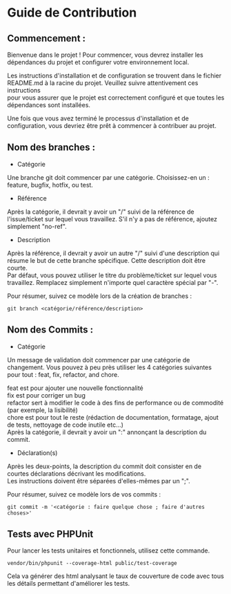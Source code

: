 # Guide de Contribution

## Commencement :

Bienvenue dans le projet ! Pour commencer, vous devrez installer les dépendances du projet et configurer
votre environnement local.

Les instructions d'installation et de configuration se trouvent dans le fichier README.md à la racine du projet.
Veuillez suivre attentivement ces instructions<br/> pour vous assurer que le projet est correctement configuré
et que toutes les dépendances sont installées.

Une fois que vous avez terminé le processus d'installation et de configuration, vous devriez être prêt à commencer
à contribuer au projet.

## Nom des branches :

- Catégorie

Une branche git doit commencer par une catégorie. Choisissez-en un : feature, bugfix, hotfix, ou test.

- Référence

Après la catégorie, il devrait y avoir un "/" suivi de la référence de l'issue/ticket sur lequel vous travaillez.
S'il n'y a pas de référence, ajoutez simplement "no-ref".

- Description

Après la référence, il devrait y avoir un autre "/" suivi d'une description qui résume le but de cette branche
spécifique. Cette description doit être courte.
<br/>Par défaut, vous pouvez utiliser le titre du problème/ticket sur lequel vous travaillez. Remplacez simplement
n'importe quel caractère spécial par "-".

Pour résumer, suivez ce modèle lors de la création de branches :
````
git branch <catégorie/référence/description>
````

## Nom des Commits :

- Catégorie

Un message de validation doit commencer par une catégorie de changement. Vous pouvez à peu près utiliser les
4 catégories suivantes pour tout : feat, fix, refactor, and chore.<br/>

feat est pour ajouter une nouvelle fonctionnalité<br/>
fix est pour corriger un bug<br/>
refactor sert à modifier le code à des fins de performance ou de commodité (par exemple, la lisibilité)<br/>
chore est pour tout le reste (rédaction de documentation, formatage, ajout de tests, nettoyage de code inutile etc...)<br/>
Après la catégorie, il devrait y avoir un ":" annonçant la description du commit.

- Déclaration(s)

Après les deux-points, la description du commit doit consister en de courtes déclarations décrivant les modifications.<br/>
Les instructions doivent être séparées d'elles-mêmes par un ";".<br/>

Pour résumer, suivez ce modèle lors de vos commits :
````
git commit -m '<catégorie : faire quelque chose ; faire d'autres choses>'
````

## Tests avec PHPUnit

Pour lancer les tests unitaires et fonctionnels, utilisez cette commande.<br/>

````
vendor/bin/phpunit --coverage-html public/test-coverage
````

Cela va générer des html analysant le taux de couverture de code avec tous les détails permettant d'améliorer les tests.